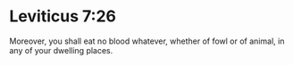 # Leviticus 7:26

Moreover, you shall eat no blood whatever, whether of fowl or of animal, in any of your dwelling places.

